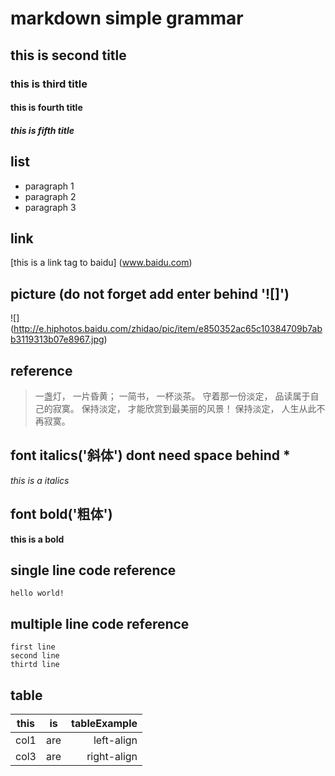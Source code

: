 # markdown simple grammar
## this is second title
### this is third title
#### this is fourth title
##### this is fifth title

## list
- paragraph 1
- paragraph 2
- paragraph 3

## link
[this is a link tag to baidu] (www.baidu.com)
## picture (do not forget add enter behind '![]')
![]
(http://e.hiphotos.baidu.com/zhidao/pic/item/e850352ac65c10384709b7abb3119313b07e8967.jpg)

## reference
> 一盏灯， 一片昏黄； 一简书， 一杯淡茶。 守着那一份淡定， 品读属于自己的寂寞。 保持淡定， 才能欣赏到最美丽的风景！ 保持淡定， 人生从此不再寂寞。

## font italics('斜体') dont need space behind * 
*this is a italics*

## font bold('粗体')
**this is a bold**

## single line code reference 
`hello world!`

## multiple line code reference
```
first line
second line 
thirtd line
```
## table 
| this  | is  | tableExample|
| ------------- |:-------------:| -----:|
| col1  | are  |left-align |
|  col3|  are | right-align|


